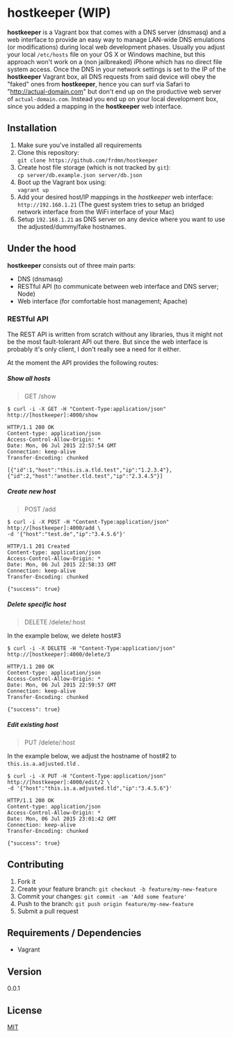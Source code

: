 # hostkeeper (WIP)

__hostkeeper__ is a Vagrant box that comes with a DNS server (dnsmasq) and a web interface to provide an easy way to manage LAN-wide DNS emulations (or modifications) during local web development phases. Usually you adjust your local `/etc/hosts` file on your OS X or Windows machine, but this approach won't work on a (non jailbreaked) iPhone which has no direct file system access. Once the DNS in your network settings is set to the IP of the __hostkeeper__ Vagrant box, all DNS requests from said device will obey the "faked" ones from __hostkeeper__, hence you can surf via Safari to "http://actual-domain.com" but don't end up on the productive web server of `actual-domain.com`. Instead you end up on your local development box, since you added a mapping in the __hostkeeper__ web interface.

## Installation

1. Make sure you've installed all requirements
2. Clone this repository:  
  `git clone https://github.com/frdmn/hostkeeper`
3. Create host file storage (which is not tracked by `git`):  
  `cp server/db.example.json server/db.json `
4. Boot up the Vagrant box using:  
  `vagrant up`
5. Add your desired host/IP mappings in the _hostkeeper_ web interface:  
  `http://192.168.1.21` (The guest system tries to setup an bridged network interface from the WiFi interface of your Mac)
6. Setup `192.168.1.21` as DNS server on any device where you want to use the adjusted/dummy/fake hostnames.

## Under the hood

__hostkeeper__ consists out of three main parts:

* DNS (dnsmasq)
* RESTful API (to communicate between web interface and DNS server; Node)
* Web interface (for comfortable host management; Apache)

### RESTful API

The REST API is written from scratch without any libraries, thus it might not be the most fault-tolerant API out there. But since the web interface is probably it's only client, I don't really see a need for it either.

At the moment the API provides the following routes:

##### Show all hosts

> GET /show

```shell
$ curl -i -X GET -H "Content-Type:application/json" http://[hostkeeper]:4000/show

HTTP/1.1 200 OK
Content-type: application/json
Access-Control-Allow-Origin: *
Date: Mon, 06 Jul 2015 22:57:54 GMT
Connection: keep-alive
Transfer-Encoding: chunked

[{"id":1,"host":"this.is.a.tld.test","ip":"1.2.3.4"},{"id":2,"host":"another.tld.test","ip":"2.3.4.5"}]
```

##### Create new host

> POST /add

```shell
$ curl -i -X POST -H "Content-Type:application/json" http://[hostkeeper]:4000/add \
-d '{"host":"test.de","ip":"3.4.5.6"}'

HTTP/1.1 201 Created
Content-type: application/json
Access-Control-Allow-Origin: *
Date: Mon, 06 Jul 2015 22:58:33 GMT
Connection: keep-alive
Transfer-Encoding: chunked

{"success": true}
```

##### Delete specific host

> DELETE /delete/:host

In the example below, we delete host#3

```shell
$ curl -i -X DELETE -H "Content-Type:application/json" http://[hostkeeper]:4000/delete/3

HTTP/1.1 200 OK
Content-type: application/json
Access-Control-Allow-Origin: *
Date: Mon, 06 Jul 2015 22:59:57 GMT
Connection: keep-alive
Transfer-Encoding: chunked

{"success": true}
```

##### Edit existing host

> PUT /delete/:host

In the example below, we adjust the hostname of host#2 to `this.is.a.adjusted.tld` .

```shell
$ curl -i -X PUT -H "Content-Type:application/json" http://[hostkeeper]:4000/edit/2 \
-d '{"host":"this.is.a.adjusted.tld","ip":"3.4.5.6"}'

HTTP/1.1 200 OK
Content-type: application/json
Access-Control-Allow-Origin: *
Date: Mon, 06 Jul 2015 23:01:42 GMT
Connection: keep-alive
Transfer-Encoding: chunked

{"success": true}
```

## Contributing

1. Fork it
2. Create your feature branch: `git checkout -b feature/my-new-feature`
3. Commit your changes: `git commit -am 'Add some feature'`
4. Push to the branch: `git push origin feature/my-new-feature`
5. Submit a pull request

## Requirements / Dependencies

* Vagrant

## Version

0.0.1

## License

[MIT](LICENSE)

